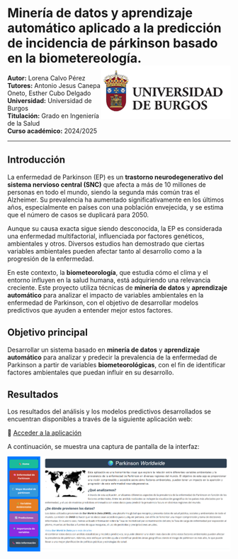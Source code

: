 # Minería de datos y aprendizaje automático aplicado a la predicción de incidencia de párkinson basado en la biometereología.<img src='IMAGES/universidad_burgos.jpg' align="right" height="120" />
**Autor:** Lorena Calvo Pérez  
**Tutores:** Antonio Jesus Canepa Oneto, Esther Cubo Delgado
**Universidad:** Universidad de Burgos  
**Titulación:** Grado en Ingeniería de la Salud  
**Curso académico:** 2024/2025  

---
## Introducción

La enfermedad de Parkinson (EP) es un **trastorno neurodegenerativo del sistema nervioso central (SNC)** que afecta a más de 10 millones de personas en todo el mundo, siendo la segunda más común tras el Alzheimer. Su prevalencia ha aumentado significativamente en los últimos años, especialmente en países con una población envejecida, y se estima que el número de casos se duplicará para 2050.

Aunque su causa exacta sigue siendo desconocida, la EP es considerada una enfermedad multifactorial, influenciada por factores genéticos, ambientales y otros. Diversos estudios han demostrado que ciertas variables ambientales pueden afectar tanto al desarrollo como a la progresión de la enfermedad.

En este contexto, la **biometeorología**, que estudia cómo el clima y el entorno influyen en la salud humana, está adquiriendo una relevancia creciente. Este proyecto utiliza técnicas de **minería de datos** y **aprendizaje automático** para analizar el impacto de variables ambientales en la enfermedad de Parkinson, con el objetivo de desarrollar modelos predictivos que ayuden a entender mejor estos factores.


## Objetivo principal

Desarrollar un sistema basado en **minería de datos** y **aprendizaje automático** para analizar y predecir la prevalencia de la enfermedad de Parkinson a partir de variables **biometeorológicas**, con el fin de identificar factores ambientales que puedan influir en su desarrollo.

## Resultados

Los resultados del análisis y los modelos predictivos desarrollados se encuentran disponibles a través de la siguiente aplicación web:

🔗 [Acceder a la aplicación](https://lorenacalvoperez-parkinson-worldwide.share.connect.posit.cloud/)

A continuación, se muestra una captura de pantalla de la interfaz:

![Captura de la aplicación](./IMAGES/Pantalla_inicio_app.png)

